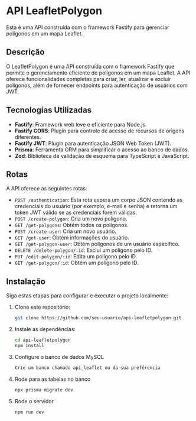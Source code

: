 # API LeafletPolygon

Esta é uma API construída com o framework Fastify para gerenciar polígonos em um mapa Leaflet.

## Descrição

O LeafletPolygon é uma API construída com o framework Fastify que permite o gerenciamento eficiente de polígonos em um mapa Leaflet. A API oferece funcionalidades completas para criar, ler, atualizar e excluir polígonos, além de fornecer endpoints para autenticação de usuários com JWT.

## Tecnologias Utilizadas

- **Fastify**: Framework web leve e eficiente para Node.js.
- **Fastify CORS**: Plugin para controle de acesso de recursos de origens diferentes.
- **Fastify JWT**: Plugin para autenticação JSON Web Token (JWT).
- **Prisma**: Ferramenta ORM para simplificar o acesso ao banco de dados.
- **Zod**: Biblioteca de validação de esquema para TypeScript e JavaScript.

## Rotas

A API oferece as seguintes rotas:

- `POST /authentication`:  Esta rota espera um corpo JSON contendo as credenciais do usuário (por exemplo, e-mail e    senha) e retorna um token JWT válido se as credenciais forem válidas.
- `POST /create-polygon`: Cria um novo polígono.
- `GET /get-polygons`: Obtém todos os polígonos.
- `POST /create-user`: Cria um novo usuário.
- `GET /get-user`: Obtém informações do usuário.
- `GET /get-polygon-user`: Obtém polígonos de um usuário específico.
- `DELETE /delete-polygon/:id`: Exclui um polígono pelo ID.
- `PUT /edit-polygon/:id`: Edita um polígono pelo ID.
- `GET /get-polygon/:id`: Obtém um polígono pelo ID.

## Instalação

Siga estas etapas para configurar e executar o projeto localmente:

1. Clone este repositório:

   ```bash
   git clone https://github.com/seu-usuario/api-leafletpolygon.git

2. Instale as dependências:
   ```bash
   cd api-leafletpolygon
   npm install

3. Configure o banco de dados MySQL

    ```bash
    Crie um banco chamado api_leaflet ou da sua prefêrencia

3. Rode para as tabelas no banco

    ```bash
    npx prisma migrate dev

3. Rode o servidor

    ```bash
    npm run dev





